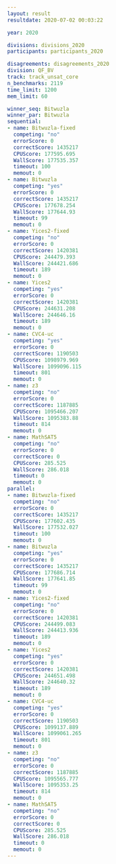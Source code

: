 ```yaml
---
layout: result
resultdate: 2020-07-02 00:03:22

year: 2020

divisions: divisions_2020
participants: participants_2020

disagreements: disagreements_2020
division: QF_BV
track: track_unsat_core
n_benchmarks: 2119
time_limit: 1200
mem_limit: 60

winner_seq: Bitwuzla
winner_par: Bitwuzla
sequential:
- name: Bitwuzla-fixed
  competing: "no"
  errorScore: 0
  correctScore: 1435217
  CPUScore: 177595.695
  WallScore: 177535.357
  timeout: 100
  memout: 0
- name: Bitwuzla
  competing: "yes"
  errorScore: 0
  correctScore: 1435217
  CPUScore: 177678.254
  WallScore: 177644.93
  timeout: 99
  memout: 0
- name: Yices2-fixed
  competing: "no"
  errorScore: 0
  correctScore: 1420381
  CPUScore: 244479.393
  WallScore: 244421.686
  timeout: 189
  memout: 0
- name: Yices2
  competing: "yes"
  errorScore: 0
  correctScore: 1420381
  CPUScore: 244631.208
  WallScore: 244646.16
  timeout: 189
  memout: 0
- name: CVC4-uc
  competing: "yes"
  errorScore: 0
  correctScore: 1190503
  CPUScore: 1098979.969
  WallScore: 1099096.115
  timeout: 801
  memout: 0
- name: z3
  competing: "no"
  errorScore: 0
  correctScore: 1187885
  CPUScore: 1095466.207
  WallScore: 1095383.88
  timeout: 814
  memout: 0
- name: MathSAT5
  competing: "no"
  errorScore: 0
  correctScore: 0
  CPUScore: 285.525
  WallScore: 286.018
  timeout: 0
  memout: 0
parallel:
- name: Bitwuzla-fixed
  competing: "no"
  errorScore: 0
  correctScore: 1435217
  CPUScore: 177602.435
  WallScore: 177532.027
  timeout: 100
  memout: 0
- name: Bitwuzla
  competing: "yes"
  errorScore: 0
  correctScore: 1435217
  CPUScore: 177686.714
  WallScore: 177641.85
  timeout: 99
  memout: 0
- name: Yices2-fixed
  competing: "no"
  errorScore: 0
  correctScore: 1420381
  CPUScore: 244499.083
  WallScore: 244413.936
  timeout: 189
  memout: 0
- name: Yices2
  competing: "yes"
  errorScore: 0
  correctScore: 1420381
  CPUScore: 244651.498
  WallScore: 244640.32
  timeout: 189
  memout: 0
- name: CVC4-uc
  competing: "yes"
  errorScore: 0
  correctScore: 1190503
  CPUScore: 1099137.889
  WallScore: 1099061.265
  timeout: 801
  memout: 0
- name: z3
  competing: "no"
  errorScore: 0
  correctScore: 1187885
  CPUScore: 1095565.777
  WallScore: 1095353.25
  timeout: 814
  memout: 0
- name: MathSAT5
  competing: "no"
  errorScore: 0
  correctScore: 0
  CPUScore: 285.525
  WallScore: 286.018
  timeout: 0
  memout: 0
---
```

